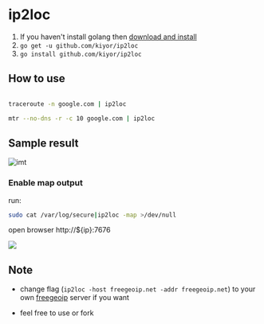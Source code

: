 #	ip2loc

1. If you haven't install golang then [download and install](http://golang.org/dl/)
2. `go get -u github.com/kiyor/ip2loc`
3. `go install github.com/kiyor/ip2loc`

##	How to use

```bash

traceroute -n google.com | ip2loc

mtr --no-dns -r -c 10 google.com | ip2loc

```

##	Sample result

![imt](http://ccnacdn.s3.amazonaws.com/img/2014-12-15_nginxln2html__ssh__14144_11-31-44.png)

### Enable map output

run:

```bash
sudo cat /var/log/secure|ip2loc -map >/dev/null
```

open browser http://${ip}:7676

![](https://kiyor.s3.amazonaws.com/imgs/2017-05-01_15-19-36_Marker_Clustering.png)

##	Note

-	change flag (`ip2loc -host freegeoip.net -addr freegeoip.net`) to your own [freegeoip](https://github.com/fiorix/freegeoip) server if you want

-	feel free to use or fork
